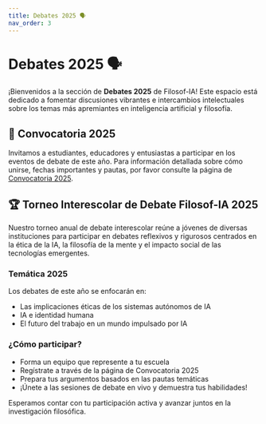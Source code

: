 ```yaml
---
title: Debates 2025 🗣️
nav_order: 3
---
```


# Debates 2025 🗣️

¡Bienvenidos a la sección de **Debates 2025** de Filosof-IA! Este espacio está dedicado a fomentar discusiones vibrantes e intercambios intelectuales sobre los temas más apremiantes en inteligencia artificial y filosofía.

## 📢 Convocatoria 2025

Invitamos a estudiantes, educadores y entusiastas a participar en los eventos de debate de este año. Para información detallada sobre cómo unirse, fechas importantes y pautas, por favor consulte la página de [Convocatoria 2025](./Convocatoria-2025.md).

## 🏆 Torneo Interescolar de Debate Filosof-IA 2025

Nuestro torneo anual de debate interescolar reúne a jóvenes de diversas instituciones para participar en debates reflexivos y rigurosos centrados en la ética de la IA, la filosofía de la mente y el impacto social de las tecnologías emergentes.

### Temática 2025

Los debates de este año se enfocarán en:

- Las implicaciones éticas de los sistemas autónomos de IA
- IA e identidad humana
- El futuro del trabajo en un mundo impulsado por IA

### ¿Cómo participar?

- Forma un equipo que represente a tu escuela
- Regístrate a través de la página de Convocatoria 2025
- Prepara tus argumentos basados en las pautas temáticas
- ¡Únete a las sesiones de debate en vivo y demuestra tus habilidades!

Esperamos contar con tu participación activa y avanzar juntos en la investigación filosófica.
